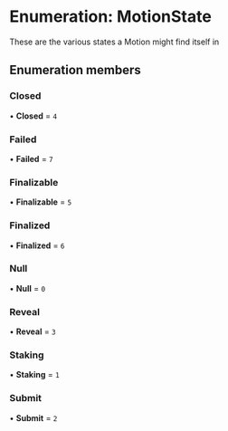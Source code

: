 # Enumeration: MotionState

These are the various states a Motion might find itself in

## Enumeration members

### Closed

• **Closed** = `4`

### Failed

• **Failed** = `7`

### Finalizable

• **Finalizable** = `5`

### Finalized

• **Finalized** = `6`

### Null

• **Null** = `0`

### Reveal

• **Reveal** = `3`

### Staking

• **Staking** = `1`

### Submit

• **Submit** = `2`

